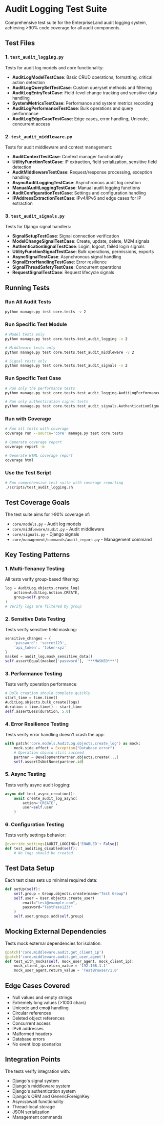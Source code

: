 # Audit Logging Test Suite

Comprehensive test suite for the EnterpriseLand audit logging system, achieving >90% code coverage for all audit components.

## Test Files

### 1. `test_audit_logging.py`
Tests for audit log models and core functionality:
- **AuditLogModelTestCase**: Basic CRUD operations, formatting, critical action detection
- **AuditLogQuerySetTestCase**: Custom queryset methods and filtering
- **AuditLogEntryTestCase**: Field-level change tracking and sensitive data handling
- **SystemMetricsTestCase**: Performance and system metrics recording
- **AuditLogPerformanceTestCase**: Bulk operations and query performance
- **AuditLogEdgeCaseTestCase**: Edge cases, error handling, Unicode, concurrent access

### 2. `test_audit_middleware.py`
Tests for audit middleware and context management:
- **AuditContextTestCase**: Context manager functionality
- **UtilityFunctionTestCase**: IP extraction, field serialization, sensitive field detection
- **AuditMiddlewareTestCase**: Request/response processing, exception handling
- **AsyncAuditLoggingTestCase**: Asynchronous audit log creation
- **ManualAuditLoggingTestCase**: Manual audit logging functions
- **AuditConfigurationTestCase**: Settings and configuration handling
- **IPAddressExtractionTestCase**: IPv4/IPv6 and edge cases for IP extraction

### 3. `test_audit_signals.py`
Tests for Django signal handlers:
- **SignalSetupTestCase**: Signal connection verification
- **ModelChangeSignalTestCase**: Create, update, delete, M2M signals
- **AuthenticationSignalTestCase**: Login, logout, failed login signals
- **UtilityFunctionSignalTestCase**: Bulk operations, permissions, exports
- **AsyncSignalTestCase**: Asynchronous signal handling
- **SignalErrorHandlingTestCase**: Error resilience
- **SignalThreadSafetyTestCase**: Concurrent operations
- **RequestSignalTestCase**: Request lifecycle signals

## Running Tests

### Run All Audit Tests
```bash
python manage.py test core.tests -v 2
```

### Run Specific Test Module
```bash
# Model tests only
python manage.py test core.tests.test_audit_logging -v 2

# Middleware tests only
python manage.py test core.tests.test_audit_middleware -v 2

# Signal tests only
python manage.py test core.tests.test_audit_signals -v 2
```

### Run Specific Test Case
```bash
# Run only the performance tests
python manage.py test core.tests.test_audit_logging.AuditLogPerformanceTestCase -v 2

# Run only authentication signal tests
python manage.py test core.tests.test_audit_signals.AuthenticationSignalTestCase -v 2
```

### Run with Coverage
```bash
# Run all tests with coverage
coverage run --source='core' manage.py test core.tests

# Generate coverage report
coverage report -m

# Generate HTML coverage report
coverage html
```

### Use the Test Script
```bash
# Run comprehensive test suite with coverage reporting
./scripts/test_audit_logging.sh
```

## Test Coverage Goals

The test suite aims for >90% coverage of:
- `core/models.py` - Audit log models
- `core/middleware/audit.py` - Audit middleware
- `core/signals.py` - Django signals
- `core/management/commands/audit_report.py` - Management command

## Key Testing Patterns

### 1. Multi-Tenancy Testing
All tests verify group-based filtering:
```python
log = AuditLog.objects.create_log(
    action=AuditLog.Action.CREATE,
    group=self.group
)
# Verify logs are filtered by group
```

### 2. Sensitive Data Testing
Tests verify sensitive field masking:
```python
sensitive_changes = {
    'password': 'secret123',
    'api_token': 'token-xyz'
}
masked = audit_log.mask_sensitive_data()
self.assertEqual(masked['password'], '***MASKED***')
```

### 3. Performance Testing
Tests verify operation performance:
```python
# Bulk creation should complete quickly
start_time = time.time()
AuditLog.objects.bulk_create(logs)
duration = time.time() - start_time
self.assertLess(duration, 5.0)
```

### 4. Error Resilience Testing
Tests verify error handling doesn't crash the app:
```python
with patch('core.models.AuditLog.objects.create_log') as mock:
    mock.side_effect = Exception("Database error")
    # Operation should still succeed
    partner = DevelopmentPartner.objects.create(...)
    self.assertIsNotNone(partner.id)
```

### 5. Async Testing
Tests verify async audit logging:
```python
async def test_async_creation():
    await create_audit_log_async(
        action='CREATE',
        user=self.user
    )
```

### 6. Configuration Testing
Tests verify settings behavior:
```python
@override_settings(AUDIT_LOGGING={'ENABLED': False})
def test_auditing_disabled(self):
    # No logs should be created
```

## Test Data Setup

Each test class sets up minimal required data:
```python
def setUp(self):
    self.group = Group.objects.create(name="Test Group")
    self.user = User.objects.create_user(
        email="test@example.com",
        password="TestPass123!"
    )
    self.user.groups.add(self.group)
```

## Mocking External Dependencies

Tests mock external dependencies for isolation:
```python
@patch('core.middleware.audit.get_client_ip')
@patch('core.middleware.audit.get_user_agent')
def test_with_mocks(self, mock_user_agent, mock_client_ip):
    mock_client_ip.return_value = '192.168.1.1'
    mock_user_agent.return_value = 'TestBrowser/1.0'
```

## Edge Cases Covered

- Null values and empty strings
- Extremely long values (>1000 chars)
- Unicode and emoji handling
- Circular references
- Deleted object references
- Concurrent access
- IPv6 addresses
- Malformed headers
- Database errors
- No event loop scenarios

## Integration Points

The tests verify integration with:
- Django's signal system
- Django's middleware system
- Django's authentication system
- Django's ORM and GenericForeignKey
- Async/await functionality
- Thread-local storage
- JSON serialization
- Management commands